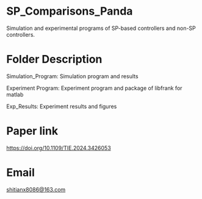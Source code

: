 # SP_Comparisons_Panda
Simulation and experimental programs of SP-based controllers and non-SP controllers.
# Folder Description

Simulation_Program: Simulation program and results

Experiment Program: Experiment program and package of libfrank for matlab

Exp_Results: Experiment results and figures

# Paper link
https://doi.org/10.1109/TIE.2024.3426053

# Email
shitianx8086@163.com
